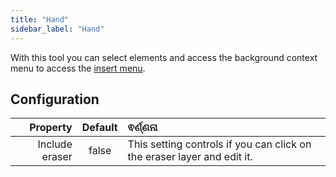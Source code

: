 ```yaml
---
title: "Hand"
sidebar_label: "Hand"
---
```



With this tool you can select elements and access the background context menu to access the [insert menu](../insert).

## Configuration

|       Property | Default | ଵର୍ଣ୍ଣନା                                                                |
| --------------:|:-------:|:----------------------------------------------------------------------- |
| Include eraser |  false  | This setting controls if you can click on the eraser layer and edit it. |

